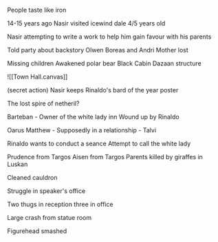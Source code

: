 
People taste like iron

14-15 years ago Nasir visited icewind dale
4/5 years old

Nasir attempting to write a work to help him gain favour with his parents

Told party about backstory
Olwen
Boreas and Andri
Mother lost

Missing children
Awakened polar bear
Black Cabin 
Dazaan structure

![[Town Hall.canvas]]

(secret action)
Nasir keeps Rinaldo's bard of the year poster

The lost spire of netheril?

Barteban - Owner of the white lady inn
Wound up by Rinaldo

Oarus Matthew - Supposedly in a relationship - Talvi

Rinaldo wants to conduct a seance
	Attempt to call the white lady


Prudence from Targos
Aisen from Targos
Parents killed by giraffes in Luskan

Cleaned cauldron

Struggle in speaker's office


Two thugs in reception
three in office

Large crash from statue room

Figurehead smashed
